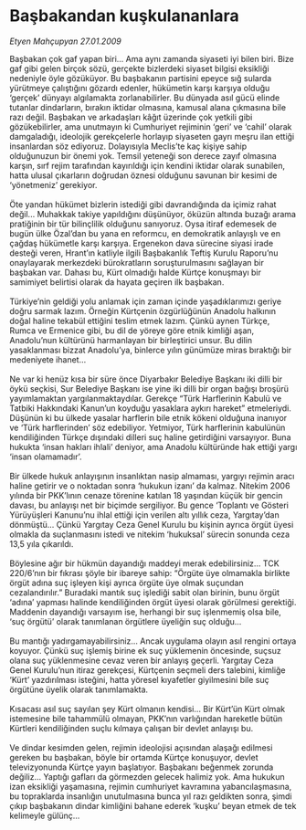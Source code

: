 # Başbakandan kuşkulananlara

*Etyen Mahçupyan 27.01.2009*

<div class="taraf_structure_2col_1zq">
<div class="margen_n">



 <p>Başbakan çok gaf yapan biri... Ama aynı zamanda siyaseti iyi bilen biri. Bize gaf gibi gelen birçok sözü, gerçekte bizlerdeki siyaset bilgisi eksikliği nedeniyle öyle gözüküyor. Bu başbakanın partisini epeyce sığ sularda yürütmeye çalıştığını gözardı edenler, hükümetin karşı karşıya olduğu ‘gerçek’ dünyayı algılamakta zorlanabilirler. Bu dünyada asıl gücü elinde tutanlar dindarların, bırakın iktidar olmasına, kamusal alana çıkmasına bile razı değil. Başbakan ve arkadaşları kâğıt üzerinde çok yetkili gibi gözükebilirler, ama unutmayın ki Cumhuriyet rejiminin ‘geri’ ve ‘cahil’ olarak damgaladığı, ideolojik gerekçelerle horlayıp siyaseten gayrı meşru ilan ettiği insanlardan söz ediyoruz. Dolayısıyla Meclis’te kaç kişiye sahip olduğunuzun bir önemi yok. Temsil yeteneği son derece zayıf olmasına karşın, sırf rejim tarafından kayırıldığı için kendini iktidar olarak sunabilen, hatta ulusal çıkarların doğrudan öznesi olduğunu savunan bir kesimi de ‘yönetmeniz’ gerekiyor. <br/><br/>Öte yandan hükümet bizlerin istediği gibi davrandığında da içimiz rahat değil... Muhakkak takiye yapıldığını düşünüyor, öküzün altında buzağı arama pratiğinin bir tür bilinçlilik olduğunu sanıyoruz. Oysa itiraf edemesek de bugün ülke Özal’dan bu yana en reformcu, en demokratik anlayışlı ve en çağdaş hükümetle karşı karşıya. Ergenekon dava sürecine siyasi irade desteği veren, Hrant’ın katliyle ilgili Başbakanlık Teftiş Kurulu Raporu’nu onaylayarak merkezdeki bürokratların soruşturulmasını sağlayan bir başbakan var. Dahası bu, Kürt olmadığı halde Kürtçe konuşmayı bir samimiyet belirtisi olarak da hayata geçiren ilk başbakan. <br/><br/>Türkiye’nin geldiği yolu anlamak için zaman içinde yaşadıklarımızı geriye doğru sarmak lazım. Örneğin Kürtçenin özgürlüğünün Anadolu halkının doğal haline tekabül ettiğini teslim etmek lazım. Çünkü aynen Türkçe, Rumca ve Ermenice gibi, bu dil de yöreye göre etnik kimliği aşan, Anadolu’nun kültürünü harmanlayan bir birleştirici unsur. Bu dilin yasaklanması bizzat Anadolu’ya, binlerce yılın günümüze miras bıraktığı bir medeniyete ihanet... <br/><br/>Ne var ki henüz kısa bir süre önce Diyarbakır Belediye Başkanı iki dilli bir öykü seçkisi, Sur Belediye Başkanı ise yine iki dilli bir organ bağışı broşürü yayımlamaktan yargılanmaktaydılar. Gerekçe “Türk Harflerinin Kabulü ve Tatbiki Hakkındaki Kanun’un koyduğu yasaklara aykırı hareket” etmeleriydi. Düşünün ki bu ülkede yasalar harflerin bile etnik kökeni olduğuna inanıyor ve ‘Türk harflerinden’ söz edebiliyor. Yetmiyor, Türk harflerinin kabulünün kendiliğinden Türkçe dışındaki dilleri suç haline getirdiğini varsayıyor. Buna hukukta ‘insan hakları ihlali’ deniyor, ama Anadolu kültüründe hak ettiği yargı ‘insan olamamadır’. <br/><br/>Bir ülkede hukuk anlayışının insanlıktan nasip almaması, yargıyı rejimin aracı haline getirir ve o noktadan sonra ‘hukukun izanı’ da kalmaz. Nitekim 2006 yılında bir PKK’lının cenaze törenine katılan 18 yaşından küçük bir gencin davası, bu anlayışı net bir biçimde sergiliyor. Bu gence ‘Toplantı ve Gösteri Yürüyüşleri Kanunu’nu ihlal ettiği için verilen altı yıllık ceza, Yargıtay’dan dönmüştü... Çünkü Yargıtay Ceza Genel Kurulu bu kişinin ayrıca örgüt üyesi olmakla da suçlanmasını istedi ve nitekim ‘hukuksal’ sürecin sonunda ceza 13,5 yıla çıkarıldı. <br/><br/>Böylesine ağır bir hükmün dayandığı maddeyi merak edebilirsiniz... TCK 220/6’nın bir fıkrası şöyle bir ibareye sahip: “Örgüte üye olmamakla birlikte örgüt adına suç işleyen kişi ayrıca örgüte üye olmak suçundan cezalandırılır.” Buradaki mantık suç işlediği sabit olan birinin, bunu örgüt ‘adına’ yapması halinde kendiliğinden örgüt üyesi olarak görülmesi gerektiği. Maddenin dayandığı varsayım ise, herhangi bir suç işlenmemiş olsa bile, ‘suç örgütü’ olarak tanımlanan örgütlere üyeliğin suç olduğu... <br/><br/>Bu mantığı yadırgamayabilirsiniz... Ancak uygulama olayın asıl rengini ortaya koyuyor. Çünkü suç işlemiş birine ek suç yüklemenin öncesinde, suçsuz olana suç yüklenmesine cevaz veren bir anlayış geçerli. Yargıtay Ceza Genel Kurulu’nun itiraz gerekçesi, Kürtçenin seçmeli ders talebini, kimliğe ‘Kürt’ yazdırılması isteğini, hatta yöresel kıyafetler giyilmesini bile suç örgütüne üyelik olarak tanımlamakta. <br/><br/>Kısacası asıl suç sayılan şey Kürt olmanın kendisi... Bir Kürt’ün Kürt olmak istemesine bile tahammülü olmayan, PKK’nın varlığından hareketle bütün Kürtleri kendiliğinden suçlu kılmaya çalışan bir devlet anlayışı bu. <br/><br/>Ve dindar kesimden gelen, rejimin ideolojisi açısından alaşağı edilmesi gereken bu başbakan, böyle bir ortamda Kürtçe konuşuyor, devlet televizyonunda Kürtçe yayın başlatıyor. Başbakanı beğenmek zorunda değiliz... Yaptığı gafları da görmezden gelecek halimiz yok. Ama hukukun izan eksikliği yaşamasına, rejimin cumhuriyet kavramına yabancılaşmasına, bu topraklarda insanlığın unutulmasına bunca yıl razı geldikten sonra, şimdi çıkıp başbakanın dindar kimliğini bahane ederek ‘kuşku’ beyan etmek de tek kelimeyle gülünç...</p>

<br/>


<div id="taraf_not">
</div>

</div>


</div>
